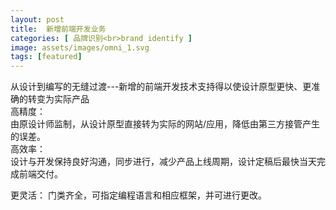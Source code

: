 ```yaml
---
layout: post
title:  新增前端开发业务
categories: [ 品牌识别<br>brand identify ]
image: assets/images/omni_1.svg
tags: [featured]
---
```


从设计到编写的无缝过渡---新增的前端开发技术支持得以使设计原型更快、更准确的转变为实际产品
<br>
高精度：
<br>
由原设计师监制，从设计原型直接转为实际的网站/应用，降低由第三方接管产生的误差。
<br>
高效率：
<br>
设计与开发保持良好沟通，同步进行，减少产品上线周期，设计定稿后最快当天完成前端交付。

更灵活：
门类齐全，可指定编程语言和相应框架，并可进行更改。

